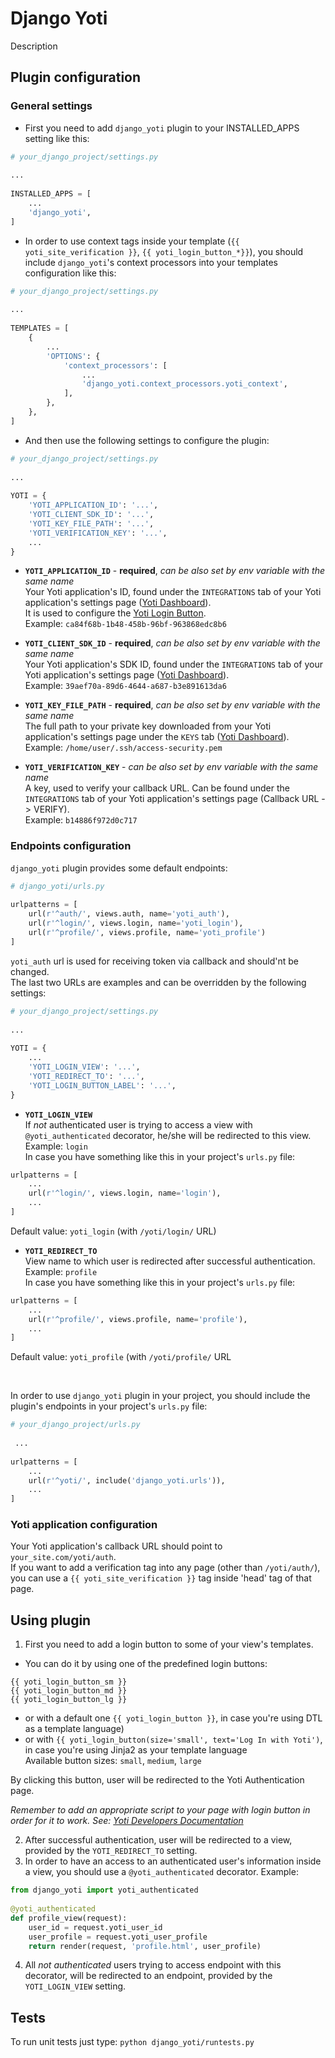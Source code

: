 # Django Yoti #

Description

## Plugin configuration ##
### General settings ###

* First you need to add `django_yoti` plugin to your INSTALLED_APPS setting like this:
```python
# your_django_project/settings.py
 
...
 
INSTALLED_APPS = [
    ...
    'django_yoti',
]
```

* In order to use context tags inside your template (`{{ yoti_site_verification }}`, `{{ yoti_login_button_*}}`), 
you should include `django_yoti`'s context processors into your templates configuration like this:
```python
# your_django_project/settings.py
 
...
 
TEMPLATES = [
    {
        ...
        'OPTIONS': {
            'context_processors': [
                ...
                'django_yoti.context_processors.yoti_context',
            ],
        },
    },
]
```

* And then use the following settings to configure the plugin:


```python
# your_django_project/settings.py
 
...
 
YOTI = {
    'YOTI_APPLICATION_ID': '...',
    'YOTI_CLIENT_SDK_ID': '...',
    'YOTI_KEY_FILE_PATH': '...',
    'YOTI_VERIFICATION_KEY': '...',
    ...
}
```
* **`YOTI_APPLICATION_ID`** - **required**, *can be also set by env variable with the same name*<br>
Your Yoti application's ID, found under the `INTEGRATIONS` tab of your 
Yoti application's settings page ([Yoti Dashboard](https://www.yoti.com/dashboard/)).<br>
It is used to configure the [Yoti Login Button](https://www.yoti.com/developers/#login-button-setup).<br>
Example: `ca84f68b-1b48-458b-96bf-963868edc8b6`

* **`YOTI_CLIENT_SDK_ID`** - **required**, *can be also set by env variable with the same name*<br>
Your Yoti application's SDK ID, found under the `INTEGRATIONS` tab of your 
Yoti application's settings page ([Yoti Dashboard](https://www.yoti.com/dashboard/)).<br>
Example: `39aef70a-89d6-4644-a687-b3e891613da6`

* **`YOTI_KEY_FILE_PATH`** - **required**, *can be also set by env variable with the same name*<br>
The full path to your private key downloaded from your Yoti application's 
settings page under the `KEYS` tab ([Yoti Dashboard](https://www.yoti.com/dashboard/)).<br>
Example: `/home/user/.ssh/access-security.pem`

* **`YOTI_VERIFICATION_KEY`** - *can be also set by env variable with the same name*<br>
A key, used to verify your callback URL. Can be found under the 
`INTEGRATIONS` tab of your Yoti application's settings page (Callback URL -> VERIFY).<br>
Example: `b14886f972d0c717`


### Endpoints configuration ###

`django_yoti` plugin provides some default endpoints:
```python
# django_yoti/urls.py
 
urlpatterns = [
    url(r'^auth/', views.auth, name='yoti_auth'),
    url(r'^login/', views.login, name='yoti_login'),
    url(r'^profile/', views.profile, name='yoti_profile')
]
```
`yoti_auth` url is used for receiving token via callback and should'nt be changed.<br>
The last two URLs are examples and can be overridden by the following settings:

```python
# your_django_project/settings.py
 
...
 
YOTI = {
    ...
    'YOTI_LOGIN_VIEW': '...',
    'YOTI_REDIRECT_TO': '...',
    'YOTI_LOGIN_BUTTON_LABEL': '...',
}
```
* **`YOTI_LOGIN_VIEW`**<br>
If *not* authenticated user is trying to access a view with 
`@yoti_authenticated` decorator, he/she will be redirected to this view.
Example: `login`<br>
In case you have something like this in your project's `urls.py` file:
```python
urlpatterns = [
    ...
    url(r'^login/', views.login, name='login'),
    ...
]
```
Default value: `yoti_login` (with `/yoti/login/` URL)

* **`YOTI_REDIRECT_TO`**<br>
View name to which user is redirected after successful authentication.<br>
Example: `profile`<br>
In case you have something like this in your project's `urls.py` file:
```python
urlpatterns = [
    ...
    url(r'^profile/', views.profile, name='profile'),
    ...
]
```
Default value: `yoti_profile`  (with `/yoti/profile/` URL

<br>

In order to use `django_yoti` plugin in your project, you should include 
the plugin's endpoints in your project's `urls.py` file:
```python
# your_django_project/urls.py
 
 ...
 
urlpatterns = [
    ...
    url(r'^yoti/', include('django_yoti.urls')),
    ...
]
```

### Yoti application configuration ###

Your Yoti application's callback URL should point to `your_site.com/yoti/auth`.<br>
If you want to add a verification tag into any page (other than `/yoti/auth/`), 
you can use a `{{ yoti_site_verification }}` tag inside 'head' tag of that page.

## Using plugin ##

1. First you need to add a login button to some of your view's templates.
- You can do it by using one of the predefined login buttons:
```
{{ yoti_login_button_sm }}
{{ yoti_login_button_md }}
{{ yoti_login_button_lg }}
```
- or with a default one `{{ yoti_login_button }}`, in case you're using DTL 
as a template language)
- or with `{{ yoti_login_button(size='small', text='Log In with Yoti')`, in 
case you're using Jinja2 as your template language<br>
Available button sizes: `small`, `medium`, `large`

By clicking this button, user will be redirected to the Yoti Authentication page.

*Remember to add an appropriate script to your page with login 
button in order for it to work. See: [Yoti Developers Documentation](https://www.yoti.com/developers/#login-button-setup)*

2. After successful authentication, user will be redirected to a view,
provided by the `YOTI_REDIRECT_TO` setting.
3. In order to have an access to an authenticated user's information inside a view,
you should use a `@yoti_authenticated` decorator.
Example:
```python
from django_yoti import yoti_authenticated
 
@yoti_authenticated
def profile_view(request):
    user_id = request.yoti_user_id
    user_profile = request.yoti_user_profile
    return render(request, 'profile.html', user_profile)
```

4. All *not authenticated* users trying to access endpoint with this decorator, 
will be redirected to an endpoint, provided by the `YOTI_LOGIN_VIEW` setting.

## Tests ##

To run unit tests just type: `python django_yoti/runtests.py`
